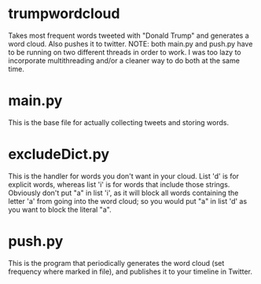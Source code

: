 # trumpwordcloud
Takes most frequent words tweeted with "Donald Trump" and generates a word cloud. Also pushes it to twitter.
NOTE: both main.py and push.py have to be running on two different threads in order to work. I was too lazy to incorporate multithreading and/or a cleaner way to do both at the same time.

# main.py
This is the base file for actually collecting tweets and storing words.

# excludeDict.py
This is the handler for words you don't want in your cloud. List 'd' is for explicit words, whereas list 'i' is for words that include those strings. Obviously don't put "a" in list 'i', as it will block all words containing the letter 'a' from going into the word cloud; so you would put "a" in list 'd' as you want to block the literal "a".

# push.py
This is the program that periodically generates the word cloud (set frequency where marked in file), and publishes it to your timeline in Twitter.

